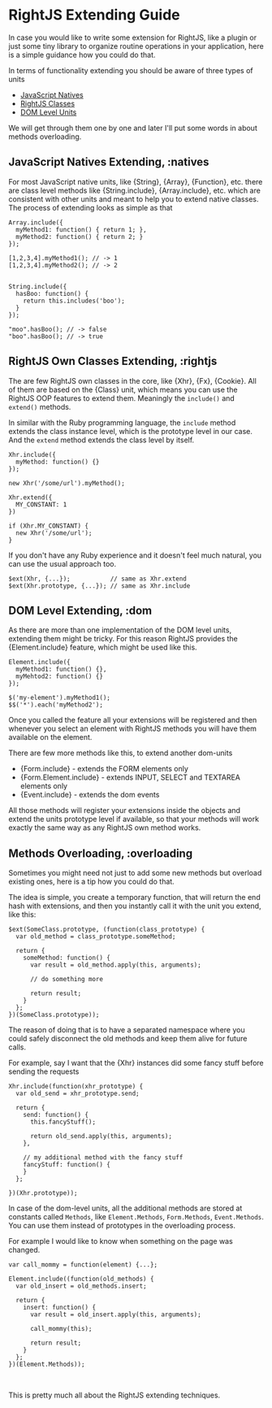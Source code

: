 # RightJS Extending Guide

In case you would like to write some extension for RightJS, like a plugin or just some tiny library
to organize routine operations in your application, here is a simple guidance how you could do that.


In terms of functionality extending you should be aware of three types of units

* [JavaScript Natives](#natives)
* [RightJS Classes](#rightjs)
* [DOM Level Units](#dom)

We will get through them one by one and later I'll put some words in about methods overloading.


## JavaScript Natives Extending, :natives

For most JavaScript native units, like {String}, {Array}, {Function}, etc. there are class
level methods like {String.include}, {Array.include}, etc. which are consistent with
other units and meant to help you to extend native classes. The process of extending looks
as simple as that

    Array.include({
      myMethod1: function() { return 1; },
      myMethod2: function() { return 2; }
    });
    
    [1,2,3,4].myMethod1(); // -> 1
    [1,2,3,4].myMethod2(); // -> 2
    
    
    String.include({
      hasBoo: function() {
        return this.includes('boo');
      }
    });
    
    "moo".hasBoo(); // -> false
    "boo".hasBoo(); // -> true


## RightJS Own Classes Extending, :rightjs

The are few RightJS own classes in the core, like {Xhr}, {Fx}, {Cookie}. All of them are
based on the {Class} unit, which means you can use the RightJS OOP features to extend them.
Meaningly the `include()` and `extend()` methods.

In similar with the Ruby programming language, the `include` method extends the class instance
level, which is the prototype level in our case. And the `extend` method extends the class level
by itself.

    Xhr.include({
      myMethod: function() {}
    });
    
    new Xhr('/some/url').myMethod();
    
    Xhr.extend({
      MY_CONSTANT: 1
    })
    
    if (Xhr.MY_CONSTANT) {
      new Xhr('/some/url');
    }


If you don't have any Ruby experience and it doesn't feel much natural, you can use the usual approach too.

    $ext(Xhr, {...});           // same as Xhr.extend
    $ext(Xhr.prototype, {...}); // same as Xhr.include



## DOM Level Extending, :dom

As there are more than one implementation of the DOM level units, extending them might be tricky.
For this reason RightJS provides the {Element.include} feature, which might be used like this.

    Element.include({
      myMethod1: function() {},
      myMehtod2: function() {}
    });
    
    $('my-element').myMethod1();
    $$('*').each('myMethod2');

Once you called the feature all your extensions will be registered and then whenever you select
an element with RightJS methods you will have them available on the element.

There are few more methods like this, to extend another dom-units

* {Form.include} - extends the FORM elements only
* {Form.Element.include} - extends INPUT, SELECT and TEXTAREA elements only
* {Event.include} - extends the dom events

All those methods will register your extensions inside the objects and extend the units
prototype level if available, so that your methods will work exactly the same way as any
RightJS own method works.


## Methods Overloading, :overloading

Sometimes you might need not just to add some new methods but overload existing ones,
here is a tip how you could do that.

The idea is simple, you create a temporary function, that will return the end hash with
extensions, and then you instantly call it with the unit you extend, like this:

    $ext(SomeClass.prototype, (function(class_prototype) {
      var old_method = class_prototype.someMethod;
  
      return {
        someMethod: function() {
          var result = old_method.apply(this, arguments);
    
          // do something more
    
          return result;
        }
      };
    })(SomeClass.prototype));

The reason of doing that is to have a separated namespace where you could safely disconnect
the old methods and keep them alive for future calls.

For example, say I want that the {Xhr} instances did some fancy stuff before sending the requests

    Xhr.include(function(xhr_prototype) {
      var old_send = xhr_prototype.send;
  
      return {
        send: function() {
          this.fancyStuff();
      
          return old_send.apply(this, arguments);
        },
    
        // my additional method with the fancy stuff
        fancyStuff: function() {
        }
      };
    
    })(Xhr.prototype));

In case of the dom-level units, all the additional methods are stored at constants called `Methods`,
like `Element.Methods`, `Form.Methods`, `Event.Methods`. You can use them instead of
prototypes in the overloading process.

For example I would like to know when something on the page was changed.

    var call_mommy = function(element) {...};
    
    Element.include((function(old_methods) {
      var old_insert = old_methods.insert;
  
      return {
        insert: function() {
          var result = old_insert.apply(this, arguments);
      
          call_mommy(this);
      
          return result;
        }
      };
    })(Element.Methods));

<p>&nbsp;</p>

This is pretty much all about the RightJS extending techniques.